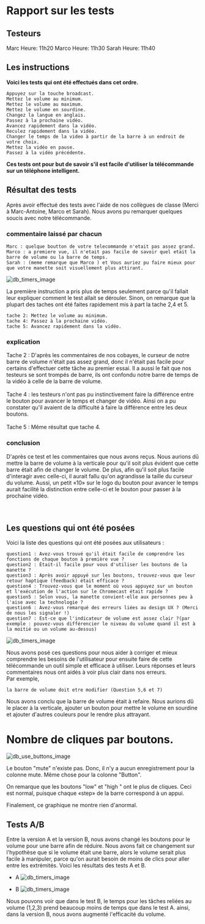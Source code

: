 # Rapport sur les tests


## Testeurs
Marc    Heure: 11h20
Marco   Heure: 11h30
Sarah   Heure: 11h40

## Les instructions

<b>Voici les tests qui ont été effectués dans cet ordre.</b>

    Appuyez sur la touche broadcast.
    Mettez le volume au minimum.
    Mettez le volume au maximum.
    Mettez le volume en sourdine.
    Changez la langue en anglais.
    Passez à la prochaine vidéo.
    Avancez rapidement dans la vidéo.
    Reculez rapidement dans la vidéo.
    Changer le temps de la video à partir de la barre à un endroit de votre choix.
    Mettez la vidéo en pause.
    Passez à la vidéo précédente.

<b>Ces tests ont pour but de savoir s'il est facile d'utiliser la télécommande sur un téléphone intelligent.</b>

## Résultat des tests

Après avoir effectué des tests avec l'aide de nos collègues de classe (Merci à Marc-Antoine, Marco et Sarah).
Nous avons pu remarquer quelques soucis avec notre télécommande.

### commentaire laissé par chacun

    Marc : quelque boutton de votre telecommande n'etait pas assez grand.
    Marco : a premiere vue, il n'etait pas facile de savoir quel etait la barre de volume ou la barre de temps.
    Sarah : (meme remarque que Marco ) et Vous auriez pu faire mieux pour que votre manette soit visuellement plus attirant.


![db_timers_image](db_timers_image.png)
 
La première instruction a pris plus de temps seulement parce qu'il fallait leur expliquer comment le test allait se dérouler.
Sinon, on remarque que la plupart des taches ont été faites rapidement mis à part la tache 2,4 et 5.

    tache 2: Mettez le volume au minimum.
    tache 4: Passez à la prochaine vidéo.
    tache 5: Avancez rapidement dans la vidéo.

### explication
Tache 2 : D'après les commentaires de nos cobayes, le curseur de notre barre de volume n'était pas assez grand, donc il n'était pas facile pour certains d'effectuer cette tâche au premier essai. Il a aussi le fait que nos testeurs se sont trompés de barre, ils ont confondu notre barre de temps de la vidéo à celle de la barre de volume.
<br>
<br>
Tache 4 : les testeurs n'ont pas pu instinctivement faire la différence entre le bouton pour avancer le temps et changer de vidéo. Ainsi on a pu constater qu'il avaient de la difficulté à faire la différence entre les deux boutons.
<br>
<br>
Tache 5 : Même résultat que tache 4.


### conclusion
 D'après ce test et les commentaires que nous avons reçus. Nous aurions dû mettre la barre de volume à la verticale pour qu'il soit plus évident que cette barre était afin de changer le volume. De plus, afin qu'il soit plus facile d'interagir avec celle-ci, il aurait fallu qu'on agrandisse la taille du curseur du volume. Aussi, un petit «10» sur le logo du bouton pour avancer le temps aurait facilité la distinction entre celle-ci et le bouton pour passer à la prochaine vidéo.
<br>
<br>
<br>
## Les questions qui ont été posées

Voici la liste des questions qui ont été posées aux utilisateurs :

    question1 : Avez-vous trouvé qu'il était facile de comprendre les fonctions de chaque bouton à première vue ?
    question2 : Était-il facile pour vous d'utiliser les boutons de la manette ?
    question3 : Après avoir appuyé sur les boutons, trouvez-vous que leur retour haptique (feedback) était efficace ?
    question4 : Trouvez-vous que le moment où vous appuyez sur un bouton et l'exécution de l'action sur le Chromecast était rapide ?
    question5 : Selon vous, la manette convient-elle aux personnes peu à l'aise avec la technologie ?
    question6 : Avez-vous remarqué des erreurs liées au design UX ? (Merci de nous les signaler !)
    question7 : Est-ce que l'indicateur de volume est assez clair ?(par exemple : pouvez-vous différencier le niveau du volume quand il est à la moitié ou un volume au-dessus)

![db_timers_image](db_feedback_image.png)

Nous avons posé ces questions pour nous aider à corriger et mieux comprendre les besoins de l'utilisateur pour ensuite faire de cette télécommande un outil simple et efficace à utiliser.
Leurs réponses et leurs commentaires nous ont aidés à voir plus clair dans nos erreurs.
<br>Par exemple,

    la barre de volume doit etre modifier (Question 5,6 et 7)
    
Nous avons conclu que la barre de volume était à refaire. Nous aurions dû le placer à la verticale, ajouter un bouton pour mettre le volume en sourdine et ajouter d'autres couleurs pour le rendre plus attrayant.


 # Nombre de cliques par boutons.

![db_use_buttons_image](db_use_buttons_image.png)


Le bouton "mute" n'existe pas. Donc, il n'y a aucun enregistrement pour la colonne mute. Même chose pour la colonne "Button".

On remarque que les boutons "low" et "high " ont le plus de cliques. Ceci est normal, puisque chaque «step» de la barre correspond à un appui.

Finalement, ce graphique ne montre rien d'anormal.


## Tests A/B

Entre la version A et la version B, nous avons changé les boutons pour le volume pour une barre afin de réduire. Nous avons fait ce changement sur l'hypothèse que si le volume était une barre, alors le volume serait plus facile à manipuler, parce qu'on aurait besoin de moins de clics pour aller entre les extrémités.
Voici les résultats des tests A et B.

- A 
![db_timers_image](db_timers_image_old.png)

- B
![db_timers_image](db_timers_image.png)


Nous pouvons voir que dans le test B, le temps pour les tâches reliées au volume (1,2,3) prend beaucoup moins de temps que dans le test A. ainsi, dans la version B, nous avons augmenté l'efficacité du volume.